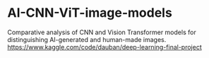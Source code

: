 # AI-CNN-ViT-image-models
Comparative analysis of CNN and Vision Transformer models for distinguishing AI-generated and human-made images.
https://www.kaggle.com/code/dauban/deep-learning-final-project
